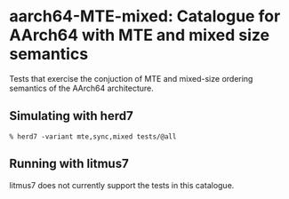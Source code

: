 aarch64-MTE-mixed: Catalogue for AArch64 with MTE and mixed size semantics
==========================================================================

Tests that exercise the conjuction of MTE and mixed-size ordering
semantics of the AArch64 architecture.

Simulating with herd7
---------------------

    % herd7 -variant mte,sync,mixed tests/@all

Running with litmus7
--------------------

litmus7 does not currently support the tests in this catalogue.
